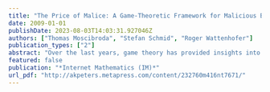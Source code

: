 ```yaml
---
title: "The Price of Malice: A Game-Theoretic Framework for Malicious Behavior in Distributed Systems"
date: 2009-01-01
publishDate: 2023-08-03T14:03:31.927046Z
authors: ["Thomas Moscibroda", "Stefan Schmid", "Roger Wattenhofer"]
publication_types: ["2"]
abstract: "Over the last years, game theory has provided insights into the behavior of distributed systems by modeling the players as utility maximizing agents. In particular, it has been shown that selfishness causes many systems to perform in a globally suboptimal fashion. Such systems are said to have a large ıt Price of Anarchy. In this article, we extend this field of research by allowing some players to be malicious rather than selfish. We ask: What is the impact of malicious players on the system consisting of otherwise selfish players? In particular, we introduce the ıt Price of Malice as a measure that captures how much the system's efficiency degrades in the presence of malicious players, compared to a purely selfish environment. As a specific example, we analyze the Price of Malice of a game which models the containment of the spread of viruses. In this game, each player or node can choose whether or not to install anti-virus software. Then, a virus starts from a random node and recursively infects all neighboring nodes which are not inoculated. We establish various results about this game. For instance, we quantify how much the presence of malicious players can deteriorate or--in case of highly risk-averse selfish players--improve the social welfare of the distributed system."
featured: false
publication: "*Internet Mathematics (IM)*"
url_pdf: "http://akpeters.metapress.com/content/232760m416nt7671/"
---
```


